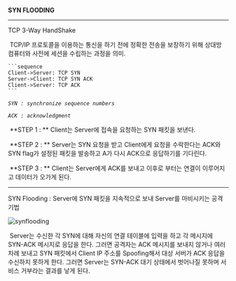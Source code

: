 **SYN FLOODING**

------

TCP 3-Way HandShake

​	TCP/IP 프로토콜을 이용하는 통신을 하기 전에 정확한 전송을 보장하기 위해 상대방 컴퓨터와 	사전에 세션을 수립하는 과정을 의미.

```
​```sequence
Client->Server: TCP SYN
Server->Client: TCP SYN ACK
Client->Server: TCP ACK
​```
```

*`SYN : synchronize sequence numbers`*

*`ACK : acknowledgment`*

​	**STEP 1 : ** Client는 Server에 접속을 요청하는 SYN 패킷을 보낸다.

​	**STEP 2 : ** Server는 SYN 요청을 받고 Client에게 요청을 수락한다는 ACK와 SYN flag가 설정된 패킷을 발송하고 A가 다시 ACK으로 응답하기를 기다린다.

​	**STEP 3 : **	Client는 Server에게 ACK를 보내고 이후로 부터는 연결이 이루어지고 데이터가 오가게 된다.

------



SYN Flooding : Server에 SYN 패킷을 지속적으로 보내 Server를 마비시키는 공격 기법

![synflooding](C:\Users\insec\Desktop\BOB\images\synflooding.png)

​	Server는 수신한 각 SYN에 대해 자신의 연결 테이블에 입력을 하고 각 메시지에 SYN-ACK 메시지로 응답을 한다. 그러면 공격자는 ACK 메시지를 보내지 않거나 여러 차례 보내고 SYN 패킷에서 Client IP 주소를 Spoofing해서 대상 서버가 ACK 응답을 수신하지 못하게 한다. 그러면 Server는 SYN-ACK 대기 상태에서 벗어나질 못하며 서비스 거부라는 결과를 낳게 된다.